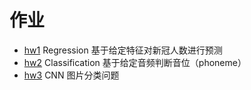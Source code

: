 # 作业

+ [hw1](./hw1) Regression 基于给定特征对新冠人数进行预测
+ [hw2](./hw2) Classification 基于给定音频判断音位（phoneme）
+ [hw3](./hw3) CNN 图片分类问题